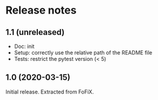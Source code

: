 Release notes
=============

1.1 (unreleased)
----------------

- Doc: init
- Setup: correctly use the relative path of the README file
- Tests: restrict the pytest version (< 5)


1.0 (2020-03-15)
----------------

Initial release. Extracted from FoFiX.
